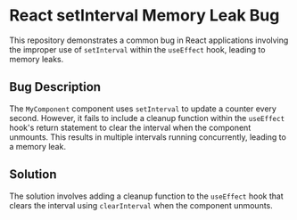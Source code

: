 # React setInterval Memory Leak Bug
This repository demonstrates a common bug in React applications involving the improper use of `setInterval` within the `useEffect` hook, leading to memory leaks.

## Bug Description
The `MyComponent` component uses `setInterval` to update a counter every second. However, it fails to include a cleanup function within the `useEffect` hook's return statement to clear the interval when the component unmounts. This results in multiple intervals running concurrently, leading to a memory leak.

## Solution
The solution involves adding a cleanup function to the `useEffect` hook that clears the interval using `clearInterval` when the component unmounts.